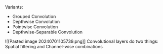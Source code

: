 Variants:
- Grouped Convolution
- Depthwise Convolution
- Pointwise Convolution
- Depthwise-Separable Convolution

![[Pasted image 20240701105739.png]]
Convolutional layers do two things: Spatial filtering and Channel-wise combinations